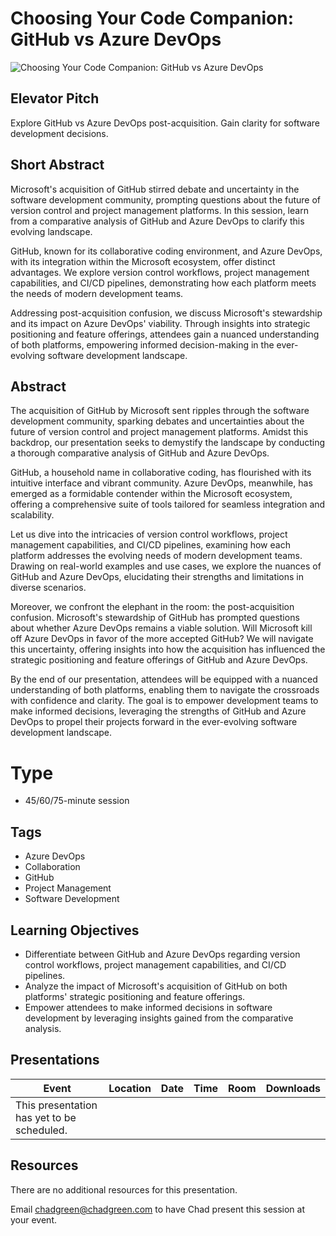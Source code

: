 # Choosing Your Code Companion: GitHub vs Azure DevOps

![Choosing Your Code Companion: GitHub vs Azure DevOps](thumbnail.jpg)

## Elevator Pitch

Explore GitHub vs Azure DevOps post-acquisition. Gain clarity for software development decisions.

## Short Abstract

Microsoft's acquisition of GitHub stirred debate and uncertainty in the software development community, prompting questions about the future of version control and project management platforms. In this session, learn from a comparative analysis of GitHub and Azure DevOps to clarify this evolving landscape.

GitHub, known for its collaborative coding environment, and Azure DevOps, with its integration within the Microsoft ecosystem, offer distinct advantages. We explore version control workflows, project management capabilities, and CI/CD pipelines, demonstrating how each platform meets the needs of modern development teams.

Addressing post-acquisition confusion, we discuss Microsoft's stewardship and its impact on Azure DevOps' viability. Through insights into strategic positioning and feature offerings, attendees gain a nuanced understanding of both platforms, empowering informed decision-making in the ever-evolving software development landscape.

## Abstract
The acquisition of GitHub by Microsoft sent ripples through the software development community, sparking debates and uncertainties about the future of version control and project management platforms. Amidst this backdrop, our presentation seeks to demystify the landscape by conducting a thorough comparative analysis of GitHub and Azure DevOps.

GitHub, a household name in collaborative coding, has flourished with its intuitive interface and vibrant community. Azure DevOps, meanwhile, has emerged as a formidable contender within the Microsoft ecosystem, offering a comprehensive suite of tools tailored for seamless integration and scalability.

Let us dive into the intricacies of version control workflows, project management capabilities, and CI/CD pipelines, examining how each platform addresses the evolving needs of modern development teams. Drawing on real-world examples and use cases, we explore the nuances of GitHub and Azure DevOps, elucidating their strengths and limitations in diverse scenarios.

Moreover, we confront the elephant in the room: the post-acquisition confusion. Microsoft's stewardship of GitHub has prompted questions about whether Azure DevOps remains a viable solution. Will Microsoft kill off Azure DevOps in favor of the more accepted GitHub? We will navigate this uncertainty, offering insights into how the acquisition has influenced the strategic positioning and feature offerings of GitHub and Azure DevOps.

By the end of our presentation, attendees will be equipped with a nuanced understanding of both platforms, enabling them to navigate the crossroads with confidence and clarity. The goal is to empower development teams to make informed decisions, leveraging the strengths of GitHub and Azure DevOps to propel their projects forward in the ever-evolving software development landscape.

# Type
- 45/60/75-minute session

## Tags
- Azure DevOps
- Collaboration
- GitHub
- Project Management
- Software Development

## Learning Objectives
- Differentiate between GitHub and Azure DevOps regarding version control workflows, project management capabilities, and CI/CD pipelines.
- Analyze the impact of Microsoft's acquisition of GitHub on both platforms' strategic positioning and feature offerings.
- Empower attendees to make informed decisions in software development by leveraging insights gained from the comparative analysis.

## Presentations

| Event | Location | Date | Time | Room | Downloads |
|-------|:--------:|-----:|-----:|-----:|----------:|
| This presentation has yet to be scheduled. | | | | | |

## Resources
There are no additional resources for this presentation.

Email [chadgreen@chadgreen.com](mailto:chadgreen@chadgreen.com?subject=Presentation%20Request:%20Choosing%20Your%20Code%20Companion) to have Chad present this session at your event.